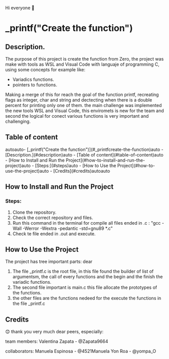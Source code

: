 Hi everyone 👋


# _printf("Create the function")


## Description.
The purpose of this project is create the function from Zero, the project was make with tools as WSL and Visual Code with languaje of programming C, using some concepts for example like:

- Variadics functions.
- pointers to functions.

Making a merge of this for reach the goal of the function printf, recreating flags as integer, char and string and dectecting when there is a double percent for printing only one of them. the main challenge was implemented the new tools WSL and Visual Code, this enviromets is new for the team and second the logical for conect various functions is very important and challenging.

## Table of content
<!-- TOC -->autoauto- [_printf("Create the function")](#_printfcreate-the-function)auto    - [Description.](#description)auto    - [Table of content](#table-of-content)auto    - [How to Install and Run the Project](#how-to-install-and-run-the-project)auto        - [Steps:](#steps)auto    - [How to Use the Project](#how-to-use-the-project)auto    - [Credits](#credits)autoauto<!-- /TOC -->

## How to Install and Run the Project

### Steps:

1. Clone the repository.
2. Check the correct repository and files.
3. Run this command in the terminal for compile all files ended in .c : "gcc -Wall -Werror -Wextra -pedantic -std=gnu89 *.c"
4. Check te file ended in .out and execute.

## How to Use the Project

The project has tree important parts:
dear
1. The file _printf.c is the root file, in this file found the builder of list of argumentsm, the call of every functions and the begin and the finish the variadic functions.
2. The second file important is main.c this file allocate the prototypes of the functions.
3. the other files are the functions nedeed for the execute the functions in the file _printf.c 

## Credits

😊 thank you very much dear peers, especially:

team members:
Valentina Zapata - @Zapata9664

collaborators:
Manuela Espinosa - @4521Manuela
Yon Roa - @yompa_O
